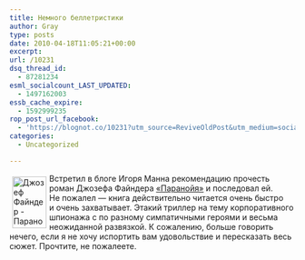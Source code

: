 ```yaml
---
title: Немного беллетристики
author: Gray
type: posts
date: 2010-04-18T11:05:21+00:00
excerpt:
url: /10231
dsq_thread_id:
  - 87281234
esml_socialcount_LAST_UPDATED:
  - 1497162003
essb_cache_expire:
  - 1592999235
rop_post_url_facebook:
  - 'https://blognot.co/10231?utm_source=ReviveOldPost&utm_medium=social&utm_campaign=ReviveOldPost'
categories:
  - Uncategorized

---
```








<a href="http://www.ozon.ru/context/detail/id/2451241/" target="_blank"><img src="https://i2.wp.com/www.ozon.ru/multimedia/books_covers/small/1000278057.gif?resize=60%2C91" width="60" height="91" alt="Джозеф Файндер - Паранойя" style="float:left; margin-top:5px; margin-right:5px; margin-bottom:5px; margin-left:5px;" data-recalc-dims="1" /></a>

Встретил в&nbsp;блоге Игоря Манна рекомендацию прочесть роман Джозефа Файндера <a href="http://www.ozon.ru/context/detail/id/2451241/?partner=searchengines" target="_blank">&laquo;Паранойя&raquo;</a> и&nbsp;последовал ей. Не&nbsp;пожалел&nbsp;&mdash; книга действительно читается очень быстро и&nbsp;очень захватывает. Этакий триллер на&nbsp;тему корпоративного шпионажа с&nbsp;по&nbsp;разному симпатичными героями и&nbsp;весьма неожиданной развязкой. К&nbsp;сожалению, больше говорить нечего, если я&nbsp;не&nbsp;хочу испортить вам удовольствие и&nbsp;пересказать весь сюжет. Прочтите, не&nbsp;пожалеете.